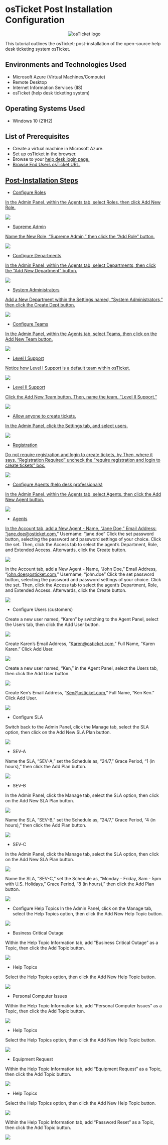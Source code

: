 # osTicket Post Installation Configuration
<p align="center">
<img src="https://i.imgur.com/Clzj7Xs.png" alt="osTicket logo"/>
</p>

This tutorial outlines the osTicket: post-installation of the open-source help desk ticketing system osTicket.<br />


<h2>Environments and Technologies Used</h2>

- Microsoft Azure (Virtual Machines/Compute)
- Remote Desktop
- Internet Information Services (IIS)
- osTicket (help desk ticketing system)

<h2>Operating Systems Used </h2>

- Windows 10</b> (21H2)

<h2>List of Prerequisites</h2>

- Create a virtual machine in Microsoft Azure.
- Set up osTicket in the browser.
- Browse to your <a href="http://localhost/osTicket/scp/login.php">help desk login page.
- Browse <a href="http://localhost/osTicket/">End Users osTicket URL.

<h2>Post-Installation Steps</h2>

- Configure Roles
<p>

In the Admin Panel, within the Agents tab, select Roles, then click Add New Role.
<p>
<img src="https://imgur.com/VW2TU8x.png">
</p>
<p>
  
- Supreme Admin
 <p>
    
Name the New Role, “Supreme Admin,” then click the “Add Role” button.
<p>

<img src="https://imgur.com/8gDvdux.png">
</p>
<p>

  
- Configure Departments

In the Admin Panel, within the Agents tab, select Departments, then click the “Add New Department” button.
<p>
<img src="https://imgur.com/aeO9g3A.png">
</p>
<p>

  
- System Administrators
  
Add a New Department within the Settings named, “System Administrators,” then click the Create Dept button.
<p>
<img src="https://imgur.com/XAWStbW.png">
</p>
<p>

- Configure Teams
  
In the Admin Panel, within the Agents tab, select Teams, then click on the Add New Team button.
<p>
<img src="https://imgur.com/jQjYPjM.png">
</p>
<p>

- Level I Support
  
Notice how Level I Support is a default team within osTicket.
<p>
<img src="https://imgur.com/2n0dQ2U.png">
</p>
<p>
  
- Level II Support
  
Click the Add New Team button. Then, name the team, “Level II Support.”
<p>
<img src="https://imgur.com/nU04zbv.png">
</p>
<p>
  
- Allow anyone to create tickets. 
  
In the Admin Panel, click the Settings tab, and select users. 
<p>
<img src="https://imgur.com/sEALYHY.png">
</p>
<p>
  
- Registration
  
Do not require registration and login to create tickets, by Then, where it says, “Registration Required” uncheck the “require registration and login to create tickets” box.
<p>
<img src="https://imgur.com/MtVEbBD.png">
</p>
<p>
  
- Configure Agents (help desk professionals)
  
In the Admin Panel, within the Agents tab, select Agents, then click the Add New Agent button.
<p>
<img src="https://imgur.com/2b0C19Z.png">
</p>
<p>
  
- Agents
  
In the Account tab, add a New Agent - Name, “Jane Doe,” Email Address: “jane.doe@osticket.com,” Username: “jane.doe” Click the set password button, selecting the password and password settings of your choice. Click the set. Then, click the Access tab to select the agent’s Department, Role, and Extended Access. Afterwards, click the Create button.
<p>
<img src="https://imgur.com/bQtgYEX.png">
</p>
<p>
  
In the Account tab, add a New Agent - Name, “John Doe,” Email Address, “john.doe@osticket.com,” Username, “john.doe” Click the set password button, selecting the password and password settings of your choice. Click the set. Then, click the Access tab to select the agent’s Department, Role, and Extended Access. Afterwards, click the Create button.
<p>
<img src="https://imgur.com/Q4bFPaq.png">
</p>
<p>
  
- Configure Users (customers)
  
Create a new user named, “Karen” by switching to the Agent Panel, select the Users tab, then click the Add User button.
<p>
<img src="https://imgur.com/f25OtMv.png">
</p>
<p>
  
Create Karen’s Email Address, “Karen@osticket.com,” Full Name, “Karen Karen.” Click Add User. 
<p>
<img src="https://imgur.com/CCcdwDf.png">
</p>
<p>
  
Create a new user named, “Ken,” in the Agent Panel, select the Users tab, then click the Add User button.
<p>
<img src="https://imgur.com/tstVOiS.png">
</p>
<p>
  
Create Ken’s Email Address, “Ken@osticket.com,” Full Name, “Ken Ken.” Click Add User. 
<p>
<img src="https://imgur.com/lbLWR1M.png">
</p>
<p>
  
- Configure SLA
  
Switch back to the Admin Panel, click the Manage tab, select the SLA option, then click on the Add New SLA Plan button. 
<p>
<img src="https://imgur.com/lxNq2Rt.png">
</p>
<p>
  
- SEV-A
  
Name the SLA, “SEV-A,” set the Schedule as, “24/7,” Grace Period, “1 (in hours),” then click the Add Plan button.
<p>
<img src="https://imgur.com/SmCfXWs.png">
</p>
<p>
  
- SEV-B
  
In the Admin Panel, click the Manage tab, select the SLA option, then click on the Add New SLA Plan button. 
<p>
<img src="https://imgur.com/ETgbU6l.png">
</p>
<p>
  
Name the SLA, “SEV-B,” set the Schedule as, “24/7,” Grace Period, “4 (in hours),” then click the Add Plan button.
<p>
<img src="https://imgur.com/BFdGJpm.png">
</p>
<p>
  
- SEV-C
  
In the Admin Panel, click the Manage tab, select the SLA option, then click on the Add New SLA Plan button. 
<p>
<img src="https://imgur.com/wHniEWB.png">
</p>
<p>
  
Name the SLA, “SEV-C,” set the Schedule as, “Monday - Friday, 8am - 5pm with U.S. Holidays,” Grace Period, “8 (in hours),” then click the Add Plan button. 
<p>
<img src="https://imgur.com/Yyqm7hn.png">
</p>
<p>

- Configure Help Topics
In the Admin Panel, click on the Manage tab, select the Help Topics option, then click the Add New Help Topic button.
<p>
<img src="https://imgur.com/FBF4S98.png">
</p>
<p>
  
- Business Critical Outage
  
Within the Help Topic Information tab, add “Business Critical Outage” as a Topic, then click the Add Topic button.  
<p>
<img src="https://imgur.com/e5UquAT.png">
</p>
<p>

- Help Topics
  
Select the Help Topics option, then click the Add New Help Topic button.
<p>
<img src="https://imgur.com/pjlYZuo.png">
</p>
<p>
  
- Personal Computer Issues
  
Within the Help Topic Information tab, add “Personal Computer Issues” as a Topic, then click the Add Topic button.
<p>
<img src="https://imgur.com/5cRel3V.png">
</p>
<p>

- Help Topics
  
Select the Help Topics option, then click the Add New Help Topic button.
<p>
<img src="https://imgur.com/pDq4Vw3.png">
</p>
<p>
  
- Equipment Request
  
Within the Help Topic Information tab, add “Equipment Request” as a Topic, then click the Add Topic button.
<p>
<img src="https://imgur.com/u0wL58g.png">
</p>
<p>
  
- Help Topics
  
Select the Help Topics option, then click the Add New Help Topic button. 
<p>
<img src="https://imgur.com/eNOWgXy.png">
</p>
<p>
  
Within the Help Topic Information tab, add “Password Reset” as a Topic, then click the Add Topic button.
<p>
<img src="https://imgur.com/5XgLSDq.png">
</p>
<p>
